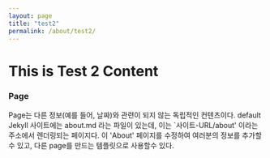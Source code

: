 ```yaml
---
layout: page
title: "test2"
permalink: /about/test2/
---
```


# This is Test 2 Content

### Page

Page는 다른 정보(예를 들어, 날짜)와 관련이 되지 않는 독립적인 컨텐츠이다. default Jekyll 사이트에는 about.md 라는 파일이 있는데, 이는 `사이트-URL/about' 이라는 주소에서 렌더링되는 페이지다. 이 'About' 페이지를 수정하여 여러분의 정보를 추가할 수 있고, 다른 page를 만드는 템플릿으로 사용할수 있다.
